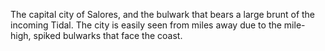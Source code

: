 The capital city of Salores, and the bulwark that bears a large brunt of the incoming Tidal. The city is easily seen from miles away due to the mile-high, spiked bulwarks that face the coast.
